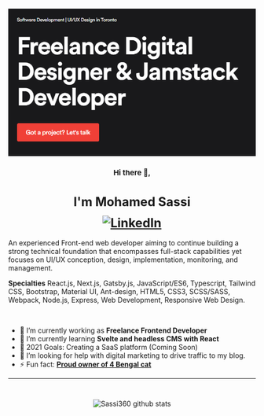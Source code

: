 
![Banner Image](https://github.com/Sassi360/sassi360/blob/main/Assets/banner.png)

<h2 align="center" style="font-weight: bold; font-size: 15px;">Hi there 👋, </h2>
<h1 align="center" style="font-weight: bold; font-size: 25px;">I'm Mohamed Sassi
<a href="https://www.linkedin.com/in/sassim/" style="display: flex; justify-content: center; margin: 0.5em 0;"><img src="https://img.shields.io/badge/LinkedIn--_.svg?style=social&logo=linkedin" alt="LinkedIn"></a></h1>


An experienced Front-end web developer aiming to continue building a strong technical foundation that encompasses full-stack capabilities yet focuses on UI/UX conception, design, implementation, monitoring, and management.

**Specialties** React.js, Next.js, Gatsby.js, JavaScript/ES6, Typescript, Tailwind CSS, Bootstrap, Material UI, Ant-design, HTML5, CSS3, SCSS/SASS, Webpack, Node.js, Express, Web Development, Responsive Web Design.

<br/>

- 🔭 I’m currently working as **Freelance Frontend Developer**
- 🌱 I’m currently learning **Svelte and headless CMS with React**
- 🥅 2021 Goals: Creating a SaaS platform (Coming Soon)
- 🤔 I’m looking for help with digital marketing to drive traffic to my blog.
- ⚡ Fun fact: [**Proud owner of 4 Bengal cat**](https://www.instagram.com/toronto_bengal_sisters/)

---

<div style="display: flex; justify-content:center; margin-top: 2em;">

![Sassi360 github stats](https://github-readme-stats.vercel.app/api?username=sassi360&show_icons=true&hide_border=true&theme=dark)

</div>